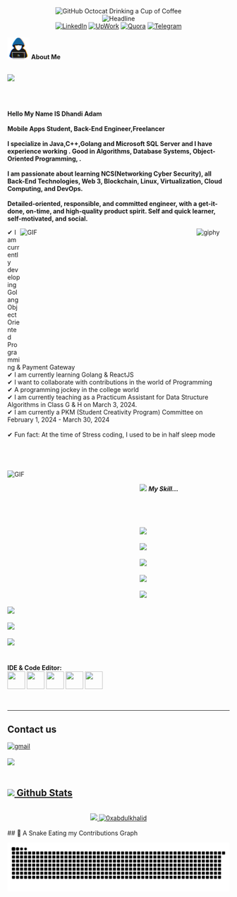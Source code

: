  <div align=center>
        <img src="https://i.pinimg.com/originals/fb/1e/71/fb1e71a9de9a1ad6c9943da775c6884c.jpg" alt="GitHub Octocat Drinking a Cup of Coffee" height="200">
    </div>
    <div align=center>
          <img src="https://readme-typing-svg.herokuapp.com?color=%236FDA44&size=32&center=true&vCenter=true&width=600&height=50&lines=Hi+there+I'm+Dhandi+%F0%9F%91%8B;Mobile+Apps+Student;Back-End+Engineer;jockey-Programming+In-HighSchool;" alt="Headline" />
    </div>
    <div align=center>
        <a href=""><img src="https://img.shields.io/badge/Linkedin-0077b5?style=flat&logo=linkedin" alt="LinkedIn" /></a>
        <a href=""><img src="https://img.shields.io/badge/Upwork-494949?style=flat&logo=upwork" alt="UpWork" /></a>
        <a href="><img src="https://img.shields.io/badge/Stack Overflow-f48024?style=flat&logo=stackoverflow&logoColor=white" alt="Stack Overflow" /></a>
        <a href=""><img src="https://img.shields.io/badge/Quora-B92B27?style=flat&logo=quora" alt="Quora" /></a>
        <a href=""><img src="https://img.shields.io/badge/Telegram-0088cc?style=flat&logo=telegram" alt="Telegram" /></a>
    </div>
    <div align=left>
     <br>
     <picture><img src = "https://github.com/0xAbdulKhalid/0xAbdulKhalid/raw/main/assets/mdImages/about_me.gif" width = 50px></picture> <strong>About Me</strong>
     <br><br>

<img src="https://user-images.githubusercontent.com/73097560/115834477-dbab4500-a447-11eb-908a-139a6edaec5c.gif"><br><br>


</picture>
        <br>
        <p>
            <strong>
		    Hello My Name IS Dhandi Adam
		    <br><br>
                Mobile Apps Student, Back-End Engineer,Freelancer<br><br>
                I specialize in Java,C++,Golang and Microsoft SQL Server and I have experience working . Good in Algorithms, Database Systems, Object-Oriented Programming, .<br><br>
                I am passionate about learning NCS(Networking Cyber Security), all Back-End Technologies, Web 3, Blockchain, Linux, Virtualization, Cloud Computing, and DevOps.<br><br>
                Detailed-oriented, responsible, and committed engineer, with a get-it-done, on-time, and high-quality product spirit. Self and quick learner, self-motivated, and social.
            </strong>
        </p>


<a target="_blank" align="center">[<img align='right' src="https://media.giphy.com/media/M9gbBd9nbDrOTu1Mqx/giphy.gif" width="75" alt="giphy">](https://t.me/voko_aleksey)
  <img align="right" top="500" height="300" width="400" alt="GIF" src="https://media.giphy.com/media/SWoSkN6DxTszqIKEqv/giphy.gif"> 
</a>

✔ I am currently developing Golang Object Oriented Programming & Payment Gateway <br>
✔ I am currently learning Golang & ReactJS <br>
✔ I want to collaborate with contributions in the world of Programming <br>
✔ A programming jockey in the college world <br> 
✔ I am currently teaching as a Practicum Assistant for Data Structure Algorithms in Class G & H on March 3, 2024. <br>
✔ I am currently a PKM (Student Creativity Program) Committee on February 1, 2024 - March 30, 2024 <br>
<br>
✔ Fun fact: At the time of Stress coding, I used to be in half sleep mode <br> <br> <br>


#

<a target="_blank"><img align="left" height="300" width="300" alt="GIF" src="https://github.com/JayantGoel001/JayantGoel001/blob/master/GIF/github.gif"></a>
<br/>


<img src="https://media.giphy.com/media/ObNTw8Uzwy6KQ/giphy.gif" width="30px">&nbsp;***My Skill...***
<p align="left"> 


<br/>
<br/>

  <code> <img height="40" src="https://logos-download.com/wp-content/uploads/2016/10/Java_logo_icon.png"> </code>
  <code> <img height="40" src="https://www.clipartkey.com/mpngs/m/210-2104705_html-logo-png-transparent-background.png"> </code>
  <code> <img height="40" src="https://img.favpng.com/14/24/13/css3-cascading-style-sheets-logo-html-markup-language-png-favpng-Tz7AH52MR4DVA6tRKXjDuWuYs.jpg"> </code>
  <code> <img height="40" src="https://nepcodex.com/wp-content/uploads/2019/07/Golang-700x395.png"> </code>
  <code> <img height="40" src="https://www.freeiconspng.com/uploads/fbdblog-configurar-phpmyadmin-y-habilitar-el-dise-ador--2.png"> </code>
  <code> <img height="40" src="https://pngimg.com/uploads/mysql/mysql_PNG23.png"> </code>
  <code> <img height="40" src="https://pluspng.com/img-png/python-logo-png-open-2000.png"> </code>
  <code> <img height="50" src="https://clipground.com/images/c-logo-1.png"> </code>

#
**IDE & Code Editor:**  
<code><img height="40" width="40" src="https://upload.wikimedia.org/wikipedia/commons/thumb/2/2d/Visual_Studio_Code_1.18_icon.svg/1200px-Visual_Studio_Code_1.18_icon.svg.png"></code>
<code><img height="40" width="40" src="https://www.coriaweb.hosting/wp-content/uploads/2016/06/logo-og.png"></code>
<code><img height="40" width="40" src="https://forum.opennmt.net/uploads/default/original/2X/5/568c419c14aca7a2f68749c9fff9598dd1d7b5e1.png"></code>
<code><img height="40" width="40" src="https://logos-download.com/wp-content/uploads/2019/07/Notepad_Logo.png"></code>
<code><img height="40" width="40" src="https://www.freeiconspng.com/thumbs/c-logo-icon/dev-c--logo-icon-32.png"></code>

<br/>

 


  <hr>
 

## Contact us


<a href="mailto:dandiadam211@gmail.com" target="_blank">
<img src=https://img.shields.io/badge/gmail-%2300acee.svg?color=EA4335&style=for-the-badge&logo=gmail&logoColor=white alt=gmail style="margin-bottom: 5px;" />


  <picture><img src="https://user-images.githubusercontent.com/73097560/115834477-dbab4500-a447-11eb-908a-139a6edaec5c.gif"><br><br></picture>
## <img src="https://media.giphy.com/media/iY8CRBdQXODJSCERIr/giphy.gif" width="35"><b> Github Stats </b>
<br>


<div align="center">

<a href="https://github.com/0xabdulkhalid/">
  <img src="https://github-readme-stats.vercel.app/api?username=DhandiAdam&include_all_commits=true&count_private=true&show_icons=true&line_height=20&title_color=7A7ADB&icon_color=2234AE&text_color=D3D3D3&bg_color=0,000000,130F40" width="450"/>
  <img src="https://github-readme-stats.vercel.app/api/top-langs?username=DhandiAdam&show_icons=true&locale=en&layout=compact&line_height=20&title_color=7A7ADB&icon_color=2234AE&text_color=D3D3D3&bg_color=0,000000,130F40" width="375"  alt="0xabdulkhalid"/>

</a>
</div>

<br>
## 🐍 A Snake Eating my Contributions Graph
	
<p align = "center">
	<img src = "https://github.com/7oSkaaa/7oSkaaa/blob/output/github-contribution-grid-snake.svg?" alt = "Snake Game"/>
</p>
